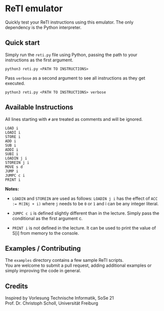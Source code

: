 # ReTI emulator

Quickly test your ReTI instructions using this emulator.
The only dependency is the Python interpreter.

## Quick start
Simply run the `reti.py` file using Python, passing the path to your instructions as the first argument.
```
python3 reti.py <PATH TO INSTRUCTIONS>
```

Pass `verbose` as a second argument to see all instructions as they get executed.

```
python3 reti.py <PATH TO INSTRUCTIONS> verbose
```

## Available Instructions
All lines starting with `#` are treated as comments and will be ignored.

```
LOAD i
LOADI i
STORE i
ADD i
SUB i
ADDI i
SUBI i
LOADIN j i
STOREIN j i
MOVE s d
JUMP i
JUMPC c i
PRINT i
```

**Notes:**  
- `LOADIN` and `STOREIN` are used as follows:
`LOADIN j i` has the effect of `ACC := M(INj + i)`
where `j` needs to be `0` or `1` and i can be any integer literal.


- `JUMPC c i` is defined slightly different than in the lecture. Simply pass the conditional as the first argument c.
- `PRINT i` is not defined in the lecture. It can be used to print the value of S[i] from memory to the console.

## Examples / Contributing
The `examples` directory contains a few sample ReTI scripts.  
You are welcome to submit a pull request, adding additional examples or simply improving the code in general.

## Credits
Inspired by Vorlesung Technische Informatik, SoSe 21  
Prof. Dr. Christoph Scholl, Universität Freiburg